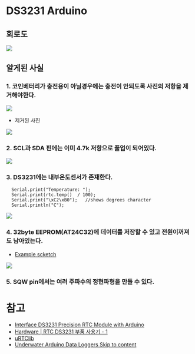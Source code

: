 # DS3231 Arduino 
## 회로도 
<img src=https://edwardmallon.files.wordpress.com/2014/05/rtc-goodparts.jpg>

## 알게된 사실
### 1. 코인베터리가 충전용이 아닐경우에는 충전이 안되도록 사진의 저항을 제거해야한다.   
<img src=https://lastminuteengineers.com/wp-content/uploads/arduino/DS3231-Module-Problem-Fix.jpg>  

- 제거된 사진  
<img src=https://edwardmallon.files.wordpress.com/2014/05/rtc-mods.jpg>

### 2. SCL과 SDA 핀에는 이미 4.7k 저항으로 풀업이 되어있다.   
<img src=https://lastminuteengineers.com/wp-content/uploads/arduino/DS3231-Module-I2C-Pins-for-Daisy-Chaining.jpg>  

### 3. DS3231에는 내부온도센서가 존재한다.  
```arduino
  Serial.print("Temperature: ");
  Serial.print(rtc.temp()  / 100);
  Serial.print("\xC2\xB0");   //shows degrees character
  Serial.println("C");
  ```
<img src=https://lastminuteengineers.com/wp-content/uploads/arduino/DS3231-RTC-Arduino-Output.png>

### 4. 32byte EEPROM(AT24C32)에 데이터를 저장할 수 있고 전원이꺼져도 남아있는다.  
- [Example scketch](/Arduino/EEPROM.ino)  
<img src=https://lastminuteengineers.com/wp-content/uploads/arduino/24C32-EEPROM-Arduino-Output.png>

### 5. SQW pin에서는 여러 주파수의 정현파형을 만들 수 있다.  




# 참고 
- [Interface DS3231 Precision RTC Module with Arduino](https://lastminuteengineers.com/ds3231-rtc-arduino-tutorial/)
- [Hardware | RTC DS3231 부품 사용기 - 1](https://chocoball.tistory.com/entry/Hardware-RTC-usning-DS3231-1)
- [uRTClib](https://github.com/Naguissa/uRTCLib)
- [Underwater Arduino Data Loggers Skip to content](https://thecavepearlproject.org/2020/10/22/pro-mini-classroom-datalogger-2020-update/)
